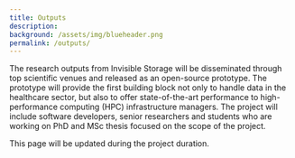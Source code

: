 ```yaml
---
title: Outputs
description:
background: /assets/img/blueheader.png
permalink: /outputs/
---
```


The research outputs from Invisible Storage will be disseminated through top scientific venues and released as an open-source prototype. The prototype will provide the first building block not only to handle data in the healthcare sector, but also to offer state-of-the-art performance to high-performance computing (HPC) infrastructure managers. The project will include software developers, senior researchers and students who are working on PhD and MSc thesis focused on the scope of the project.

This page will be updated during the project duration.
